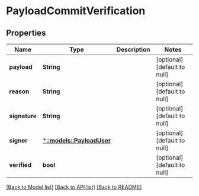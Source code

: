 # PayloadCommitVerification

## Properties
Name | Type | Description | Notes
------------ | ------------- | ------------- | -------------
**payload** | **String** |  | [optional] [default to null]
**reason** | **String** |  | [optional] [default to null]
**signature** | **String** |  | [optional] [default to null]
**signer** | [***::models::PayloadUser**](PayloadUser.md) |  | [optional] [default to null]
**verified** | **bool** |  | [optional] [default to null]

[[Back to Model list]](../README.md#documentation-for-models) [[Back to API list]](../README.md#documentation-for-api-endpoints) [[Back to README]](../README.md)


